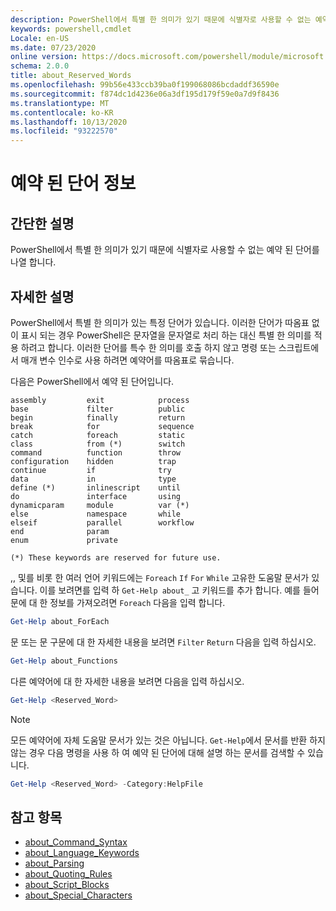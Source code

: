 ```yaml
---
description: PowerShell에서 특별 한 의미가 있기 때문에 식별자로 사용할 수 없는 예약 된 단어를 나열 합니다.
keywords: powershell,cmdlet
Locale: en-US
ms.date: 07/23/2020
online version: https://docs.microsoft.com/powershell/module/microsoft.powershell.core/about/about_reserved_words?view=powershell-5.1&WT.mc_id=ps-gethelp
schema: 2.0.0
title: about_Reserved_Words
ms.openlocfilehash: 99b56e433ccb39ba0f199068086bcdaddf36590e
ms.sourcegitcommit: f874dc1d4236e06a3df195d179f59e0a7d9f8436
ms.translationtype: MT
ms.contentlocale: ko-KR
ms.lasthandoff: 10/13/2020
ms.locfileid: "93222570"
---
```

# <a name="about-reserved-words"></a>예약 된 단어 정보

## <a name="short-description"></a>간단한 설명
PowerShell에서 특별 한 의미가 있기 때문에 식별자로 사용할 수 없는 예약 된 단어를 나열 합니다.

## <a name="long-description"></a>자세한 설명

PowerShell에서 특별 한 의미가 있는 특정 단어가 있습니다. 이러한 단어가 따옴표 없이 표시 되는 경우 PowerShell은 문자열을 문자열로 처리 하는 대신 특별 한 의미를 적용 하려고 합니다. 이러한 단어를 특수 한 의미를 호출 하지 않고 명령 또는 스크립트에서 매개 변수 인수로 사용 하려면 예약어를 따옴표로 묶습니다.

다음은 PowerShell에서 예약 된 단어입니다.

```
assembly         exit            process
base             filter          public
begin            finally         return
break            for             sequence
catch            foreach         static
class            from (*)        switch
command          function        throw
configuration    hidden          trap
continue         if              try
data             in              type
define (*)       inlinescript    until
do               interface       using
dynamicparam     module          var (*)
else             namespace       while
elseif           parallel        workflow
end              param
enum             private

(*) These keywords are reserved for future use.
```

,, 및를 비롯 한 여러 언어 키워드에는 `Foreach` `If` `For` `While` 고유한 도움말 문서가 있습니다. 이를 보려면를 입력 하 `Get-Help about_` 고 키워드를 추가 합니다. 예를 들어 문에 대 한 정보를 가져오려면 `Foreach` 다음을 입력 합니다.

```powershell
Get-Help about_ForEach
```

문 또는 문 구문에 대 한 자세한 내용을 보려면 `Filter` `Return` 다음을 입력 하십시오.

```powershell
Get-Help about_Functions
```

다른 예약어에 대 한 자세한 내용을 보려면 다음을 입력 하십시오.

```powershell
Get-Help <Reserved_Word>
```

> [!NOTE]
> 모든 예약어에 자체 도움말 문서가 있는 것은 아닙니다. `Get-Help`에서 문서를 반환 하지 않는 경우 다음 명령을 사용 하 여 예약 된 단어에 대해 설명 하는 문서를 검색할 수 있습니다.
>
> ```powershell
> Get-Help <Reserved_Word> -Category:HelpFile
> ```

## <a name="see-also"></a>참고 항목

- [about_Command_Syntax](about_Command_Syntax.md)
- [about_Language_Keywords](about_Language_Keywords.md)
- [about_Parsing](about_Parsing.md)
- [about_Quoting_Rules](about_Quoting_Rules.md)
- [about_Script_Blocks](about_Script_Blocks.md)
- [about_Special_Characters](about_Special_Characters.md)
